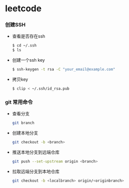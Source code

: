 # leetcode
### 创建SSH

* 查看是否存在ssh

  ```bash
  $ cd ~/.ssh
  $ ls
  ```

* 创建一个ssh key

  ```bash
  $ ssh-keygen -t rsa -C "your_email@example.com"
  ```

* 拷贝key

  ```bash
  $ clip < ~/.ssh/id_rsa.pub
  ```

### git 常用命令

* 查看分支

  ```bash
  git branch
  ```

* 创建本地分支

  ```bash
  git checkout -b <branch>
  ```

* 推送本地分支到远端仓库

  ```bash
  git push --set-upstream origin <branch>
  ```

* 拉取远端分支到本地仓库

  ```bash
  git checkout -b <localbranch> origin/<originbranch>
  ```

  

  

  